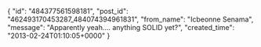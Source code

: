  {
   "id": "484377561598181",
   "post_id": "462493170453287_484074394961831",
   "from_name": "Icbeonne Senama",
   "message": "Apparently yeah.... anything SOLID yet?",
   "created_time": "2013-02-24T01:10:05+0000"
 }
